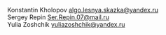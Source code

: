 Konstantin Kholopov algo.lesnya.skazka@yandex.ru<br>
Sergey Repin Ser.Repin.07@mail.ru<br>
Yulia Zoshchik yuliazoshchik@yandex.ru<br>
